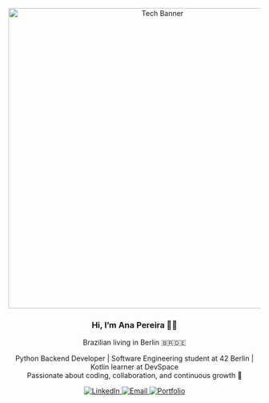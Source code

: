 <p align="center">
  <img src="https://user-images.githubusercontent.com/85438330/207203553-c4a29a4a-04a4-4a55-b1b6-94a27a0e9eaa.png" alt="Tech Banner" width="600" />
</p>

<h3 align="center">Hi, I’m Ana Pereira 👩‍💻</h3>
<p align="center">Brazilian living in Berlin 🇧🇷🇩🇪</p>

<p align="center">
  Python Backend Developer | Software Engineering student at 42 Berlin | Kotlin learner at DevSpace<br>
  Passionate about coding, collaboration, and continuous growth 🚀
</p>

<p align="center">
  <a href="https://www.linkedin.com/in/anapaulasantospereira/" target="_blank">
    <img src="https://img.shields.io/badge/LinkedIn-0077B5?style=for-the-badge&logo=linkedin&logoColor=white" alt="LinkedIn" />
  </a>
  <a href="mailto:ana.she.po@gmail.com" target="_blank">
    <img src="https://img.shields.io/badge/Email-D14836?style=for-the-badge&logo=gmail&logoColor=white" alt="Email" />
  </a>
  <a href="https://anapereira.pythonanywhere.com/" target="_blank">
    <img src="https://img.shields.io/badge/Portfolio-000000?style=for-the-badge&logo=github&logoColor=white" alt="Portfolio" />
  </a>
</p>




